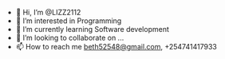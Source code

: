 - 👋 Hi, I’m @LIZZ2112
- 👀 I’m interested in Programming
- 🌱 I’m currently learning Software development
- 💞️ I’m looking to collaborate on ...
- 📫 How to reach me beth52548@gmail.com, +254741417933

<!---
LIZZ2112/LIZZ2112 is a ✨ special ✨ repository because its `README.md` (this file) appears on your GitHub profile.
You can click the Preview link to take a look at your changes.
--->
